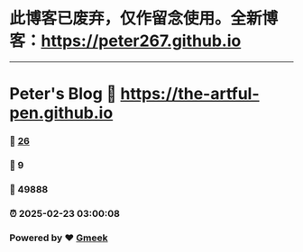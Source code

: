 # 此博客已废弃，仅作留念使用。全新博客：https://peter267.github.io
---
# Peter's Blog :link: https://the-artful-pen.github.io
### :page_facing_up: [26](https://the-artful-pen.github.io//tag.html) 
### :speech_balloon: 9 
### :hibiscus: 49888 
### :alarm_clock: 2025-02-23 03:00:08 
### Powered by :heart: [Gmeek](https://github.com/Meekdai/Gmeek)
